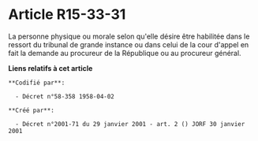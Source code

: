 # Article R15-33-31

La personne physique ou morale selon qu'elle désire être habilitée dans le ressort du tribunal de grande instance ou dans
celui de la cour d'appel en fait la demande au procureur de la République ou au procureur général.

**Liens relatifs à cet article**

	**Codifié par**:

	  - Décret n°58-358 1958-04-02

	**Créé par**:

	  - Décret n°2001-71 du 29 janvier 2001 - art. 2 () JORF 30 janvier 2001
